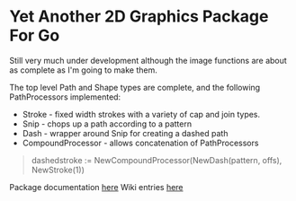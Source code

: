 # Yet Another 2D Graphics Package For Go

Still very much under development although the image functions are about as complete as I'm going to make them.

The top level Path and Shape types are complete, and the following PathProcessors implemented:
- Stroke - fixed width strokes with a variety of cap and join types.
- Snip - chops up a path according to a pattern
- Dash - wrapper around Snip for creating a dashed path
- CompoundProcessor - allows concatenation of PathProcessors
> dashedstroke := NewCompoundProcessor(NewDash(pattern, offs), NewStroke(1))

Package documentation [here](https://pkg.go.dev/github.com/jphsd/graphics2d)
Wiki entries [here](https://github.com/jphsd/graphics2d/wiki)

